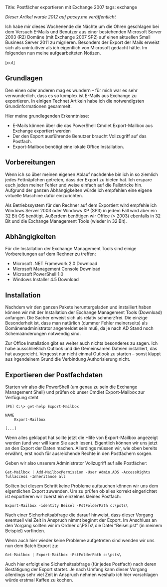 Title: Postfächer exportieren mit Exchange 2007
tags: exchange

*Dieser Artikel wurde 2012 auf pacey.me veröffentlicht*

Ich habe mir dieses Wochenende die Nächte um die Ohren geschlagen bei dem Versuch E-Mails und Benutzer aus einer bestehenden Microsoft Server 2003 (R2) Domäne (mit Exchange 2007 SP2) auf einen aktuellen Small Business Server 2011 zu migrieren. Besonders der Export der Mails erweist sich als unintuitiver als ich eigentlich von Microsoft gedacht hätte. Im folgenden nun meine aufgearbeiteten Notizen.

[cut]

## Grundlagen
Den einen oder anderen mag es wundern – für mich war es sehr verwunderlich, dass es so komplex ist E-Mails aus Exchange zu exportieren. In einigen Technet Artikeln habe ich die notwendigsten Grundinformationen gesammelt.

Hier meine grundlegenden Erkenntnisse:

* E-Mails können über die das PowerShell Cmdlet Export-Mailbox aus Exchange exportiert werden
* Der den Export ausführende Benutzer braucht Vollzugriff auf das Postfach.
* Export-Mailbox benötigt eine lokale Office Installation.

## Vorbereitungen

Wenn ich so über meinen eigenen Ablauf nachdenke bin ich in so ziemlich jedes Fettnäpfchen getreten, dass der Export zu bieten hat. Ich erspare euch jeden meiner Fehler und weise einfach auf die Fallstricke hin. Aufgrund der ganzen Abhängigkeiten würde ich empfehlen eine eigene virtuelle Maschine dafür einzurichten.

Als Betriebssystem für den Rechner auf dem Exportiert wird empfehle ich Windows Server 2003 oder Windows XP (SP3) in jedem Fall wird aber ein 32 Bit OS benötigt. Außerdem benötigen wir Office (> 2003) ebenfalls in 32 Bit und die Exchange Management Tools (wieder in 32 Bit).

## Abhängigkeiten
Für die Installation der Exchange Management Tools sind einige Vorbereitungen auf dem Rechner zu treffen:

* Microsoft .NET Framework 2.0 Download
* Microsoft Management Console Download
* Microsoft PowerShell 1.0
* Windows Installer 4.5 Download

## Installation

Nachdem wir den ganzen Pakete heruntergeladen und installiert haben können wir mit der Installation der Exchange Management Tools (Download) anfangen. Die Sacher erweist sich als relativ schmerzfrei. Die einzige Besonderheit ist, dass man natürlich (dummer Fehler meinerseits) als Domänenadministrator angemeldet sein muß, da je nach AD Stand noch Schemaänderungen notwendig sind.

Zur Office Installation gibt es weiter auch nichts besonderes zu sagen. Ich habe ausschließlich Outlook und die Gemeinsamen Dateien installiert, das hat ausgereicht. Vergesst nur nicht einmal Outlook zu starten – sonst klappt aus irgendeinem Grund die Verbindung Authorisierung nicht.

## Exportieren der Postfachdaten
Starten wir also die PowerShell (um genau zu sein die Exchange Management Shell) und prüfen ob unser Cmdlet Export-Mailbox zur Verfügung steht

    [PS] C:\> get-help Export-Mailbox
    
    NAME
        Export-Mailbox
    
    [...]

Wenn alles geklappt hat sollte jetzt die Hlife von Export-Mailbox angezeigt werden (und wer will kann Sie auch lesen). Eigentlich können wir uns jetzt an den Export der Daten machen. Allerdings müssen wir, wie oben bereits erwähnt, erst noch für ausreichende Rechte in den Postfächern sorgen.

Geben wir also unserem Administrator Vollzugriff auf alle Postfächer:

    Get-Mailbox | Add-MailboxPermission -User Admin.ADS -AccessRights fullaccess -Inheritance all

Sollten bei diesem Schritt keine Probleme auftauchen können wir uns dem eigentlichen Export zuwenden. Um zu prüfen ob alles korrekt eingerichtet ist exportieren wir zuerst ein einzelnes kleines Postfach:

    Export-Mailbox -identity Beisel -PstFolderPath c:\psts\

Nach einer Sicherheitsabfrage die darauf hinweist, dass dieser Vorgang eventuell viel Zeit in Anspruch nimmt beginnt der Export. Im Anschluss an den Vorgang sollten wir im Ordner c:\PSTs\ die Datei “Beisel.pst” (in meinem Beispiel) vorfinden.

Wenn auch hier wieder keine Probleme aufgetreten sind wenden wir uns nun dem Batch Export zu:

    Get-Mailbox | Export-Mailbox -PstFolderPath c:\psts\

Auch hier erfolgt eine Sicherheitsabfrage (für jedes Postfach) nach deren Bestätigung der Export startet. Je nach Umfang kann dieser Vorgang allerdings sehr viel Zeit in Anspruch nehmen weshalb ich hier vorschlagen würde erstmal Kaffee zu kochen.
